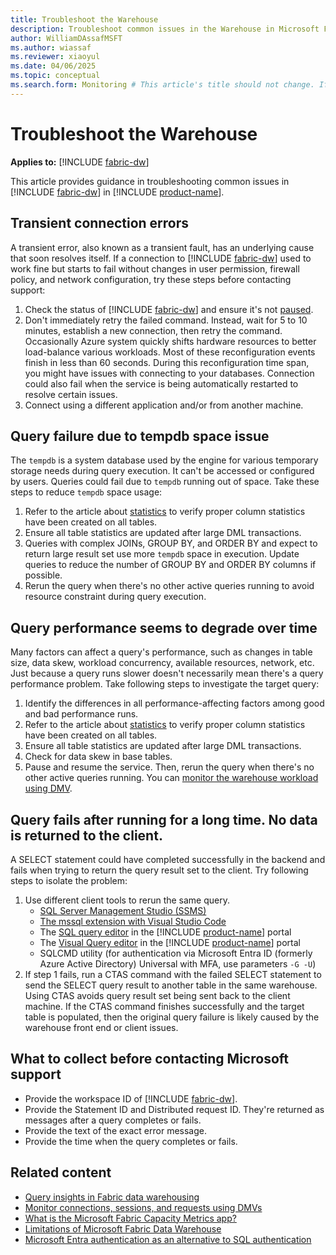 ```yaml
---
title: Troubleshoot the Warehouse
description: Troubleshoot common issues in the Warehouse in Microsoft Fabric.
author: WilliamDAssafMSFT
ms.author: wiassaf
ms.reviewer: xiaoyul
ms.date: 04/06/2025
ms.topic: conceptual
ms.search.form: Monitoring # This article's title should not change. If so, contact engineering.
---
```

# Troubleshoot the Warehouse

**Applies to:** [!INCLUDE [fabric-dw](includes/applies-to-version/fabric-dw.md)]

This article provides guidance in troubleshooting common issues in [!INCLUDE [fabric-dw](includes/fabric-dw.md)] in [!INCLUDE [product-name](../includes/product-name.md)].

## Transient connection errors

A transient error, also known as a transient fault, has an underlying cause that soon resolves itself. If a connection to [!INCLUDE [fabric-dw](includes/fabric-dw.md)] used to work fine but starts to fail without changes in user permission, firewall policy, and network configuration, try these steps before contacting support:

1. Check the status of [!INCLUDE [fabric-dw](includes/fabric-dw.md)] and ensure it's not [paused](pause-resume.md).
1. Don't immediately retry the failed command. Instead, wait for 5 to 10 minutes, establish a new connection, then retry the command. Occasionally Azure system quickly shifts hardware resources to better load-balance various workloads. Most of these reconfiguration events finish in less than 60 seconds. During this reconfiguration time span, you might have issues with connecting to your databases. Connection could also fail when the service is being automatically restarted to resolve certain issues.  
1. Connect using a different application and/or from another machine.

## Query failure due to tempdb space issue

The `tempdb` is a system database used by the engine for various temporary storage needs during query execution. It can't be accessed or configured by users. Queries could fail due to `tempdb` running out of space. Take these steps to reduce `tempdb` space usage:

1. Refer to the article about [statistics](statistics.md) to verify proper column statistics have been created on all tables. 
1. Ensure all table statistics are updated after large DML transactions.
1. Queries with complex JOINs, GROUP BY, and ORDER BY and expect to return large result set use more `tempdb` space in execution. Update queries to reduce the number of GROUP BY and ORDER BY columns if possible.
1. Rerun the query when there's no other active queries running to avoid resource constraint during query execution. 

## Query performance seems to degrade over time

Many factors can affect a query's performance, such as changes in table size, data skew, workload concurrency, available resources, network, etc. Just because a query runs slower doesn't necessarily mean there's a query performance problem. Take following steps to investigate the target query:

1. Identify the differences in all performance-affecting factors among good and bad performance runs. 
1. Refer to the article about [statistics](statistics.md) to verify proper column statistics have been created on all tables. 
1. Ensure all table statistics are updated after large DML transactions.
1. Check for data skew in base tables.
1. Pause and resume the service. Then, rerun the query when there's no other active queries running. You can [monitor the warehouse workload using DMV](monitor-using-dmv.md).  

## Query fails after running for a long time. No data is returned to the client.

A SELECT statement could have completed successfully in the backend and fails when trying to return the query result set to the client. Try following steps to isolate the problem:

1. Use different client tools to rerun the same query.  
    - [SQL Server Management Studio (SSMS)](/sql/ssms/download-sql-server-management-studio-ssms)
    - [The mssql extension with Visual Studio Code](/sql/tools/visual-studio-code/mssql-extensions?view=fabric&preserve-view=true)
    - The [SQL query editor](sql-query-editor.md) in the [!INCLUDE [product-name](../includes/product-name.md)] portal
    - The [Visual Query editor](visual-query-editor.md) in the [!INCLUDE [product-name](../includes/product-name.md)] portal
    - SQLCMD utility (for authentication via Microsoft Entra ID (formerly Azure Active Directory) Universal with MFA, use parameters `-G -U`)  
1. If step 1 fails, run a CTAS command with the failed SELECT statement to send the SELECT query result to another table in the same warehouse. Using CTAS avoids query result set being sent back to the client machine. If the CTAS command finishes successfully and the target table is populated, then the original query failure is likely caused by the warehouse front end or client issues.

## What to collect before contacting Microsoft support

- Provide the workspace ID of [!INCLUDE [fabric-dw](includes/fabric-dw.md)].
- Provide the Statement ID and Distributed request ID. They're returned as messages after a query completes or fails.
- Provide the text of the exact error message.
- Provide the time when the query completes or fails.

## Related content

- [Query insights in Fabric data warehousing](query-insights.md)
- [Monitor connections, sessions, and requests using DMVs](monitor-using-dmv.md)
- [What is the Microsoft Fabric Capacity Metrics app?](../enterprise/metrics-app.md)
- [Limitations of Microsoft Fabric Data Warehouse](limitations.md)
- [Microsoft Entra authentication as an alternative to SQL authentication](entra-id-authentication.md)
